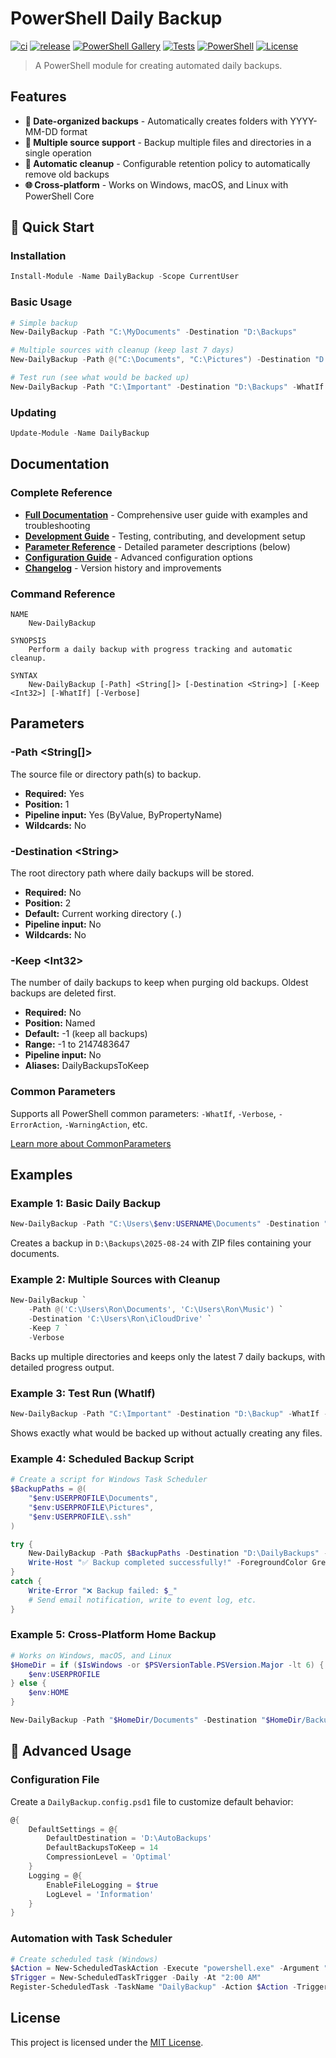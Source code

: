 # PowerShell Daily Backup

[![ci](https://github.com/jonlabelle/pwsh-daily-backup/actions/workflows/ci.yml/badge.svg)](https://github.com/jonlabelle/pwsh-daily-backup/actions/workflows/ci.yml)
[![release](https://github.com/jonlabelle/pwsh-daily-backup/actions/workflows/release.yml/badge.svg)](https://github.com/jonlabelle/pwsh-daily-backup/actions/workflows/release.yml)
[![PowerShell Gallery](https://img.shields.io/powershellgallery/v/DailyBackup)](https://www.powershellgallery.com/packages/DailyBackup)
[![Tests](https://img.shields.io/badge/tests-passing-brightgreen)](https://github.com/jonlabelle/pwsh-daily-backup/actions/workflows/ci.yml)
[![PowerShell](https://img.shields.io/badge/powershell-5.1%2B-blue)](https://docs.microsoft.com/en-us/powershell/)
[![License](https://img.shields.io/badge/license-MIT-green)](LICENSE.txt)

> A PowerShell module for creating automated daily backups.

## Features

- **📅 Date-organized backups** - Automatically creates folders with YYYY-MM-DD format
- **📁 Multiple source support** - Backup multiple files and directories in a single operation
- **🧹 Automatic cleanup** - Configurable retention policy to automatically remove old backups
- **🌐 Cross-platform** - Works on Windows, macOS, and Linux with PowerShell Core

## 🚀 Quick Start

### Installation

```powershell
Install-Module -Name DailyBackup -Scope CurrentUser
```

### Basic Usage

```powershell
# Simple backup
New-DailyBackup -Path "C:\MyDocuments" -Destination "D:\Backups"

# Multiple sources with cleanup (keep last 7 days)
New-DailyBackup -Path @("C:\Documents", "C:\Pictures") -Destination "D:\Backups" -Keep 7

# Test run (see what would be backed up)
New-DailyBackup -Path "C:\Important" -Destination "D:\Backups" -WhatIf -Verbose
```

### Updating

```powershell
Update-Module -Name DailyBackup
```

## Documentation

### Complete Reference

- **[Full Documentation](docs/help.md)** - Comprehensive user guide with examples and troubleshooting
- **[Development Guide](docs/development.md)** - Testing, contributing, and development setup
- **[Parameter Reference](#parameters)** - Detailed parameter descriptions (below)
- **[Configuration Guide](DailyBackup.config.psd1)** - Advanced configuration options
- **[Changelog](CHANGELOG.md)** - Version history and improvements

### Command Reference

```console
NAME
    New-DailyBackup

SYNOPSIS
    Perform a daily backup with progress tracking and automatic cleanup.

SYNTAX
    New-DailyBackup [-Path] <String[]> [-Destination <String>] [-Keep <Int32>] [-WhatIf] [-Verbose]
```

## Parameters

### -Path &lt;String[]&gt;

The source file or directory path(s) to backup.

- **Required:** Yes
- **Position:** 1
- **Pipeline input:** Yes (ByValue, ByPropertyName)
- **Wildcards:** No

### -Destination &lt;String&gt;

The root directory path where daily backups will be stored.

- **Required:** No
- **Position:** 2
- **Default:** Current working directory (`.`)
- **Pipeline input:** No
- **Wildcards:** No

### -Keep &lt;Int32&gt;

The number of daily backups to keep when purging old backups. Oldest backups are deleted first.

- **Required:** No
- **Position:** Named
- **Default:** -1 (keep all backups)
- **Range:** -1 to 2147483647
- **Pipeline input:** No
- **Aliases:** DailyBackupsToKeep

### Common Parameters

Supports all PowerShell common parameters: `-WhatIf`, `-Verbose`, `-ErrorAction`, `-WarningAction`, etc.

[Learn more about CommonParameters](https://go.microsoft.com/fwlink/?LinkID=113216)

## Examples

### Example 1: Basic Daily Backup

```powershell
New-DailyBackup -Path "C:\Users\$env:USERNAME\Documents" -Destination "D:\Backups"
```

Creates a backup in `D:\Backups\2025-08-24` with ZIP files containing your documents.

### Example 2: Multiple Sources with Cleanup

```powershell
New-DailyBackup `
    -Path @('C:\Users\Ron\Documents', 'C:\Users\Ron\Music') `
    -Destination 'C:\Users\Ron\iCloudDrive' `
    -Keep 7 `
    -Verbose
```

Backs up multiple directories and keeps only the latest 7 daily backups, with detailed progress output.

### Example 3: Test Run (WhatIf)

```powershell
New-DailyBackup -Path "C:\Important" -Destination "D:\Backup" -WhatIf -Verbose
```

Shows exactly what would be backed up without actually creating any files.

### Example 4: Scheduled Backup Script

```powershell
# Create a script for Windows Task Scheduler
$BackupPaths = @(
    "$env:USERPROFILE\Documents",
    "$env:USERPROFILE\Pictures",
    "$env:USERPROFILE\.ssh"
)

try {
    New-DailyBackup -Path $BackupPaths -Destination "D:\DailyBackups" -Keep 30 -Verbose
    Write-Host "✅ Backup completed successfully!" -ForegroundColor Green
}
catch {
    Write-Error "❌ Backup failed: $_"
    # Send email notification, write to event log, etc.
}
```

### Example 5: Cross-Platform Home Backup

```powershell
# Works on Windows, macOS, and Linux
$HomeDir = if ($IsWindows -or $PSVersionTable.PSVersion.Major -lt 6) {
    $env:USERPROFILE
} else {
    $env:HOME
}

New-DailyBackup -Path "$HomeDir/Documents" -Destination "$HomeDir/Backups" -Keep 14
```

## 🔧 Advanced Usage

### Configuration File

Create a `DailyBackup.config.psd1` file to customize default behavior:

```powershell
@{
    DefaultSettings = @{
        DefaultDestination = 'D:\AutoBackups'
        DefaultBackupsToKeep = 14
        CompressionLevel = 'Optimal'
    }
    Logging = @{
        EnableFileLogging = $true
        LogLevel = 'Information'
    }
}
```

### Automation with Task Scheduler

```powershell
# Create scheduled task (Windows)
$Action = New-ScheduledTaskAction -Execute "powershell.exe" -Argument "-Command `"Import-Module DailyBackup; New-DailyBackup -Path 'C:\Important' -Destination 'D:\Backups' -Keep 30`""
$Trigger = New-ScheduledTaskTrigger -Daily -At "2:00 AM"
Register-ScheduledTask -TaskName "DailyBackup" -Action $Action -Trigger $Trigger
```

## License

This project is licensed under the [MIT License](LICENSE.txt).
